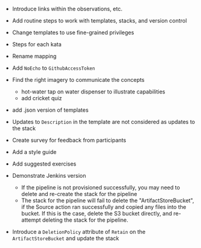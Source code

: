 - Introduce links within the observations, etc.
- Add routine steps to work with templates, stacks, and version control
- Change templates to use fine-grained privileges
- Steps for each kata
- Rename mapping
- Add `NoEcho` to `GithubAccessToken`
- Find the right imagery to communicate the concepts
    - hot-water tap on water dispenser to illustrate capabilities
    - add cricket quiz
- add .json version of templates
- Updates to `Description` in the template are not considered as updates to the stack
- Create survey for feedback from participants
- Add a style guide
- Add suggested exercises
- Demonstrate Jenkins version

    - If the pipeline is not provisioned successfully, you may need to delete and re-create the stack for the pipeline
    - The stack for the pipeline will fail to delete the "ArtifactStoreBucket", if the Source action ran successfully and copied any files into the bucket. If this is the case, delete the S3 bucket directly, and re-attempt deleting the stack for the pipeline.
- Introduce a `DeletionPolicy` attribute of `Retain` on the `ArtifactStoreBucket` and update the stack
